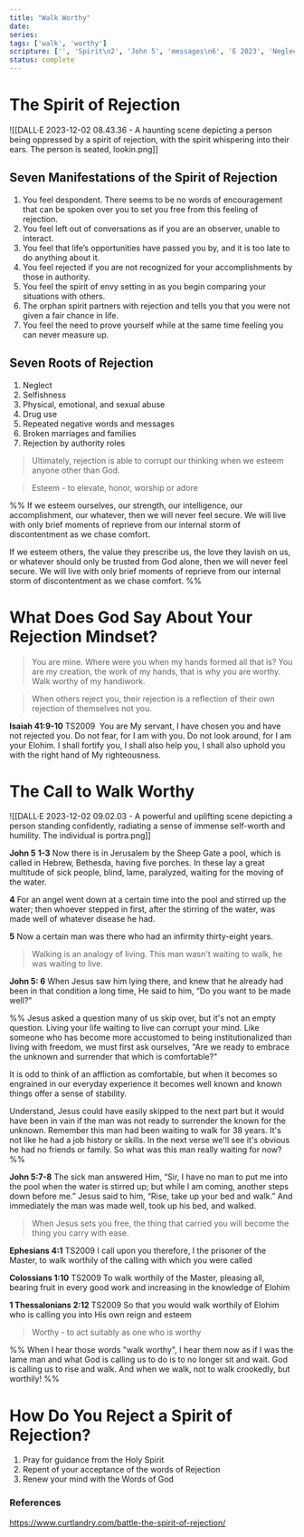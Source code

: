 ```yaml
---
title: "Walk Worthy"
date: 
series: 
tags: ['walk', 'worthy']
scripture: ['', 'Spirit\n2', 'John 5', 'messages\n6', 'E 2023', 'Neglect\n2', 'Rejection\n\n1', 'Selfishness\n3', 'use\n5', 'for 38', 'John 5:7-8', 'abuse\n4', 'families\n7', 'Ephesians 4', 'Thessalonians 2', 'Colossians 1', '1', 'Rejection\n3']
status: complete
---
```


# The Spirit of Rejection

![[DALL·E 2023-12-02 08.43.36 - A haunting scene depicting a person being oppressed by a spirit of rejection, with the spirit whispering into their ears. The person is seated, lookin.png]]

## Seven Manifestations of the Spirit of Rejection

1. You feel despondent. There seems to be no words of encouragement that can be spoken over you to set you free from this feeling of rejection. 
2. You feel left out of conversations as if you are an observer, unable to interact.
3. You feel that life’s opportunities have passed you by, and it is too late to do anything about it. 
4. You feel rejected if you are not recognized for your accomplishments by those in authority. 
5. You feel the spirit of envy setting in as you begin comparing your situations with others. 
6. The orphan spirit partners with rejection and tells you that you were not given a fair chance in life. 
7. You feel the need to prove yourself while at the same time feeling you can never measure up.

## Seven Roots of Rejection

1. Neglect
2. Selfishness
3. Physical, emotional, and sexual abuse
4. Drug use
5. Repeated negative words and messages
6. Broken marriages and families
7. Rejection by authority roles


> Ultimately, rejection is able to corrupt our thinking when we esteem anyone other than God. 

> Esteem - to elevate, honor, worship or adore

%% If we esteem ourselves, our strength, our intelligence, our accomplishment, our whatever, then we will never feel secure. We will live with only brief moments of reprieve from our internal storm of discontentment as we chase comfort.

If we esteem others, the value they prescribe us, the love they lavish on us, or whatever should only be trusted from God alone, then we will never feel secure. We will live with only brief moments of reprieve from our internal storm of discontentment as we chase comfort. %%


# What Does God Say About Your Rejection Mindset?

> You are mine. Where were you when my hands formed all that is? You are my creation, the work of my hands, that is why you are worthy. Walk worthy of my handiwork.

> When others reject you, their rejection is a reflection of their own rejection of themselves not you.

**Isaiah‬ ‭41:9-10** TS2009 
You are My servant, I have chosen you and have not rejected you. Do not fear, for I am with you. Do not look around, for I am your Elohim. I shall fortify you, I shall also help you, I shall also uphold you with the right hand of My righteousness.

# The Call to Walk Worthy

![[DALL·E 2023-12-02 09.02.03 - A powerful and uplifting scene depicting a person standing confidently, radiating a sense of immense self-worth and humility. The individual is portra.png]]

**John 5**
**1-3** Now there is in Jerusalem by the Sheep Gate a pool, which is called in Hebrew, Bethesda, having five porches. In these lay a great multitude of sick people, blind, lame, paralyzed, waiting for the moving of the water. 

**4** For an angel went down at a certain time into the pool and stirred up the water; then whoever stepped in first, after the stirring of the water, was made well of whatever disease he had. 

**5** Now a certain man was there who had an infirmity thirty-eight years. 

> Walking is an analogy of living. This man wasn't waiting to walk, he was waiting to live.

**John 5: 6** 
When Jesus saw him lying there, and knew that he already had been in that condition a long time, He said to him, “Do you want to be made well?”

%% Jesus asked a question many of us skip over, but it's not an empty question. Living your life waiting to live can corrupt your mind. Like someone who has become more accustomed to being institutionalized than living with freedom, we must first ask ourselves, "Are we ready to embrace the unknown and surrender that which is comfortable?"

It is odd to think of an affliction as comfortable, but when it becomes so engrained in our everyday experience it becomes well known and known things offer a sense of stability.

Understand, Jesus could have easily skipped to the next part but it would have been in vain if the man was not ready to surrender the known for the unknown. Remember this man had been waiting to walk for 38 years. It's not like he had a job history or skills. In the next verse we'll see it's obvious he had no friends or family. So what was this man really waiting for now? %%

**John 5:7-8**
The sick man answered Him, “Sir, I have no man to put me into the pool when the water is stirred up; but while I am coming, another steps down before me.” Jesus said to him, “Rise, take up your bed and walk.” And immediately the man was made well, took up his bed, and walked.

> When Jesus sets you free, the thing that carried you will become the thing you carry with ease.


**Ephesians 4:1** TS2009
I call upon you therefore, I the prisoner of the Master, to walk worthily of the calling with which you were called

**Colossians 1:10** TS2009
To walk worthily of the Master, pleasing all, bearing fruit in every good work and increasing in the knowledge of Elohim

**1 Thessalonians 2:12** TS2009
So that you would walk worthily of Elohim who is calling you into His own reign and esteem

> Worthy - to act suitably as one who is worthy

%% When I hear those words "walk worthy", I hear them now as if I was the lame man and what God is calling us to do is to no longer sit and wait. God is calling us to rise and walk. And when we walk, not to walk crookedly, but worthily! %%

# How Do You Reject a Spirit of Rejection?

1. Pray for guidance from the Holy Spirit
2. Repent of your acceptance of the words of Rejection
3. Renew your mind with the Words of God

### References
https://www.curtlandry.com/battle-the-spirit-of-rejection/